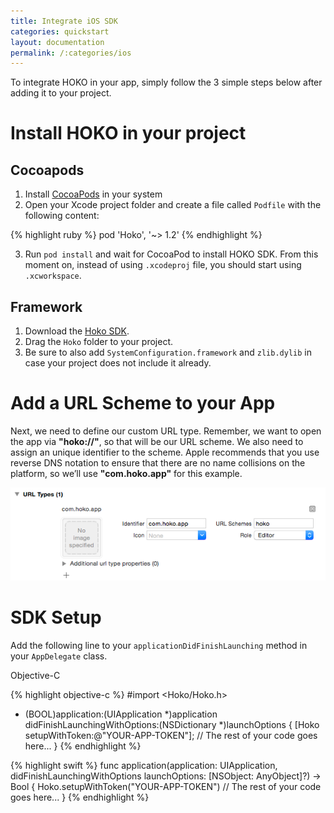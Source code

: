 ```yaml
---
title: Integrate iOS SDK
categories: quickstart
layout: documentation
permalink: /:categories/ios
---
```


To integrate HOKO in your app, simply follow the 3 simple steps below after adding it to your project.

# Install HOKO in your project

## Cocoapods

1. Install [CocoaPods](http://cocoapods.org/) in your system
2. Open your Xcode project folder and create a file called `Podfile` with the following content:

{% highlight ruby %}
pod 'Hoko', '~> 1.2'
{% endhighlight %}

3. Run `pod install` and wait for CocoaPod to install HOKO SDK. From this moment on, instead of using `.xcodeproj` file, you should start using `.xcworkspace`.

## Framework

1. Download the [Hoko SDK](https://github.com/hokolinks/hoko-ios/archive/master.zip).
2. Drag the `Hoko` folder to your project.
3. Be sure to also add `SystemConfiguration.framework` and `zlib.dylib` in case your project does not include it already.

# Add a URL Scheme to your App

Next, we need to define our custom URL type. Remember, we want to open the app via **"hoko://"**, so that will be our URL scheme. We also need to assign an unique identifier to the scheme. Apple recommends that you use reverse DNS notation to ensure that there are no name collisions on the platform, so we’ll use **"com.hoko.app"** for this example.

![URL Scheme](/assets/images/ios_url_schemes.png)

# SDK Setup

Add the following line to your `applicationDidFinishLaunching` method in your `AppDelegate` class.

Objective-C

{% highlight objective-c %}
#import <Hoko/Hoko.h>

- (BOOL)application:(UIApplication *)application 
  didFinishLaunchingWithOptions:(NSDictionary *)launchOptions {
  [Hoko setupWithToken:@"YOUR-APP-TOKEN"];
  // The rest of your code goes here...
}
{% endhighlight %}

{% highlight swift %}
func application(application: UIApplication, didFinishLaunchingWithOptions launchOptions: [NSObject: AnyObject]?) -> Bool {
  Hoko.setupWithToken("YOUR-APP-TOKEN")
  // The rest of your code goes here...
}
{% endhighlight %}

